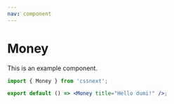 ```yaml
---
nav: component
---
```


# Money

This is an example component.

```jsx
import { Money } from 'cssnext';

export default () => <Money title="Hello dumi!" />;
```
